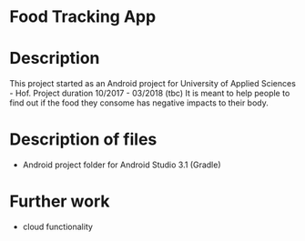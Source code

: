# Food Tracking App

# Description

 This project started as an Android project for University of Applied Sciences - Hof.
 Project duration 10/2017 - 03/2018 (tbc)
 It is meant to help people to find out if the food they consome has negative impacts to their body.

# Description of files

- Android project folder for Android Studio 3.1 (Gradle)

        
# Further work

- cloud functionality
